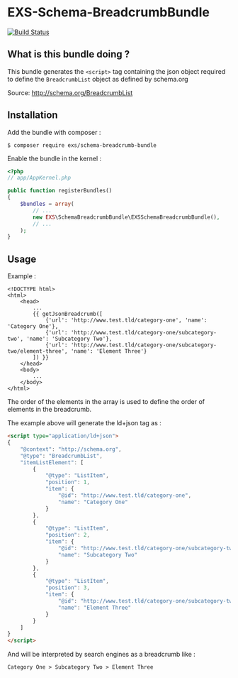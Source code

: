 # EXS-Schema-BreadcrumbBundle

[![Build Status](https://travis-ci.org/ExSituMarketing/EXS-Schema-BreadcrumbBundle.svg?branch=master)](https://travis-ci.org/ExSituMarketing/EXS-Schema-BreadcrumbBundle)

## What is this bundle doing ?

This bundle generates the `<script>` tag containing the json object required to define the `BreadcrumbList` object as defined by schema.org

Source: http://schema.org/BreadcrumbList

## Installation

Add the bundle with composer :

```
$ composer require exs/schema-breadcrumb-bundle
```

Enable the bundle in the kernel :

```php
<?php
// app/AppKernel.php

public function registerBundles()
{
    $bundles = array(
        // ...
        new EXS\SchemaBreadcrumbBundle\EXSSchemaBreadcrumbBundle(),
        // ...
    );
}
```

## Usage

Example :

```twig
<!DOCTYPE html>
<html>
    <head>
        ...
        {{ getJsonBreadcrumb([
            {'url': 'http://www.test.tld/category-one', 'name': 'Category One'},
            {'url': 'http://www.test.tld/category-one/subcategory-two', 'name': 'Subcategory Two'},
            {'url': 'http://www.test.tld/category-one/subcategory-two/element-three', 'name': 'Element Three'}
        ]) }}
    </head>
    <body>
        ...
    </body>
</html>
```

The order of the elements in the array is used to define the order of elements in the breadcrumb.

The example above will generate the ld+json tag as :

```html
<script type="application/ld+json">
{
    "@context": "http://schema.org",
    "@type": "BreadcrumbList",
    "itemListElement": [
        {
            "@type": "ListItem",
            "position": 1,
            "item": {
                "@id": "http://www.test.tld/category-one",
                "name": "Category One"
            }
        },
        {
            "@type": "ListItem",
            "position": 2,
            "item": {
                "@id": "http://www.test.tld/category-one/subcategory-two",
                "name": "Subcategory Two"
            }
        },
        {
            "@type": "ListItem",
            "position": 3,
            "item": {
                "@id": "http://www.test.tld/category-one/subcategory-two/element-three",
                "name": "Element Three"
            }
        }
    ]
}
</script>
```

And will be interpreted by search engines as a breadcrumb like :

```text
Category One > Subcategory Two > Element Three
``` 
